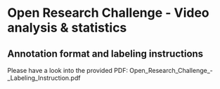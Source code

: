 # Open Research Challenge - Video analysis & statistics

## Annotation format and labeling instructions
Please have a look into the provided PDF: Open_Research_Challenge_-_Labeling_Instruction.pdf

